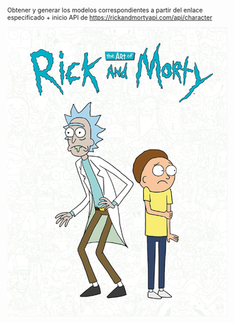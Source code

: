 Obtener y generar los modelos correspondientes a partir del enlace especificado + inicio API de https://rickandmortyapi.com/api/character

![image info](./assets/images/cover.jpg)

